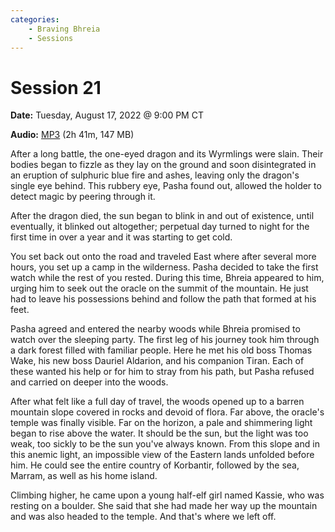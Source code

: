 ```yaml
---
categories:
    - Braving Bhreia
    - Sessions
---
```

# Session 21

**Date:** Tuesday, August 17, 2022 @ 9:00 PM CT

**Audio:** [MP3](https://drive.google.com/file/d/1CMD51C0R-6drDPxEeUOo4QYHhhElH4F1/view?usp=drivesdk) (2h 41m, 147 MB)

After a long battle, the one-eyed dragon and its Wyrmlings were slain. Their bodies began to fizzle as they lay on the ground and soon disintegrated in an eruption of sulphuric blue fire and ashes, leaving only the dragon's single eye behind. This rubbery eye, Pasha found out, allowed the holder to detect magic by peering through it.

After the dragon died, the sun began to blink in and out of existence, until eventually, it blinked out altogether; perpetual day turned to night for the first time in over a year and it was starting to get cold.

You set back out onto the road and traveled East where after several more hours, you set up a camp in the wilderness. Pasha decided to take the first watch while the rest of you rested. During this time, Bhreia appeared to him, urging him to seek out the oracle on the summit of the mountain. He just had to leave his possessions behind and follow the path that formed at his feet.

Pasha agreed and entered the nearby woods while Bhreia promised to watch over the sleeping party. The first leg of his journey took him through a dark forest filled with familiar people. Here he met his old boss Thomas Wake, his new boss Dauriel Aldarion, and his companion Tiran. Each of these wanted his help or for him to stray from his path, but Pasha refused and carried on deeper into the woods.

After what felt like a full day of travel, the woods opened up to a barren mountain slope covered in rocks and devoid of flora. Far above, the oracle's temple was finally visible.  Far on the horizon, a pale and shimmering light began to rise above the water. It should be the sun, but the light was too weak, too sickly to be the sun you've always known. From this slope and in this anemic light, an impossible view of the Eastern lands unfolded before him. He could see the entire country of Korbantir, followed by the sea, Marram, as well as his home island.

Climbing higher, he came upon a young half-elf girl named Kassie, who was resting on a boulder. She said that she had made her way up the mountain and was also headed to the temple. And that's where we left off.

